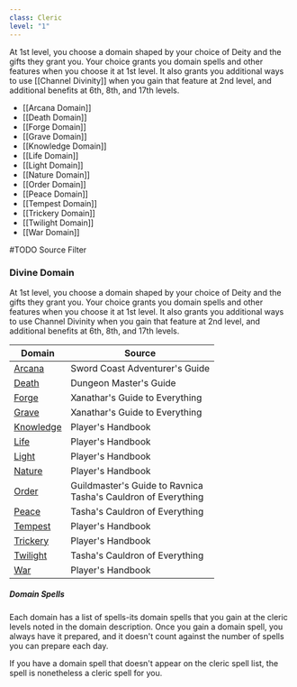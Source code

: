 ```yaml
---
class: Cleric
level: "1"
---
```


At 1st level, you choose a domain shaped by your choice of Deity and the gifts they grant you. Your choice grants you domain spells and other features when you choose it at 1st level. It also grants you additional ways to use [[Channel Divinity]] when you gain that feature at 2nd level, and additional benefits at 6th, 8th, and 17th levels.

- [[Arcana Domain]]
- [[Death Domain]]
- [[Forge Domain]]
- [[Grave Domain]]
- [[Knowledge Domain]]
- [[Life Domain]]
- [[Light Domain]]
- [[Nature Domain]]
- [[Order Domain]]
- [[Peace Domain]]
- [[Tempest Domain]]
- [[Trickery Domain]]
- [[Twilight Domain]]
- [[War Domain]]

#TODO Source Filter

### Divine Domain
At 1st level, you choose a domain shaped by your choice of Deity and the gifts they grant you. Your choice grants you domain spells and other features when you choose it at 1st level. It also grants you additional ways to use Channel Divinity when you gain that feature at 2nd level, and additional benefits at 6th, 8th, and 17th levels.

| Domain                                                                                                             | Source                                                                              |
| ------------------------------------------------------------------------------------------------------------------ | ----------------------------------------------------------------------------------- |
| [Arcana](http://dnd5e.wikidot.com/cleric:arcana)                                                                   | Sword Coast Adventurer's Guide                                                      |
| [Death](http://dnd5e.wikidot.com/cleric:death)                                                                     | Dungeon Master's Guide                                                              |
| [Forge](http://dnd5e.wikidot.com/cleric:forge)                                                                     | Xanathar's Guide to Everything                                                      |
| [Grave](http://dnd5e.wikidot.com/cleric:grave)                                                                     | Xanathar's Guide to Everything                                                      |
| [Knowledge](http://dnd5e.wikidot.com/cleric:knowledge)                                                             | Player's Handbook                                                                   |
| [Life](http://dnd5e.wikidot.com/cleric:life)                                                                       | Player's Handbook                                                                   |
| [Light](http://dnd5e.wikidot.com/cleric:light)                                                                     | Player's Handbook                                                                   |
| [Nature](http://dnd5e.wikidot.com/cleric:nature)                                                                   | Player's Handbook                                                                   |
| [Order](http://dnd5e.wikidot.com/cleric:order)                                                                     | Guildmaster's Guide to Ravnica  <br>Tasha's Cauldron of Everything                  |
| [Peace](http://dnd5e.wikidot.com/cleric:peace)                                                                     | Tasha's Cauldron of Everything                                                      |
| [Tempest](http://dnd5e.wikidot.com/cleric:tempest)                                                                 | Player's Handbook                                                                   |
| [Trickery](http://dnd5e.wikidot.com/cleric:trickery)                                                               | Player's Handbook                                                                   |
| [Twilight](http://dnd5e.wikidot.com/cleric:twilight)                                                               | Tasha's Cauldron of Everything                                                      |
| [War](http://dnd5e.wikidot.com/cleric:war)                                                                         | Player's Handbook                                                                   |



##### Domain Spells
Each domain has a list of spells-its domain spells that you gain at the cleric levels noted in the domain description. Once you gain a domain spell, you always have it prepared, and it doesn't count against the number of spells you can prepare each day.

If you have a domain spell that doesn't appear on the cleric spell list, the spell is nonetheless a cleric spell for you.